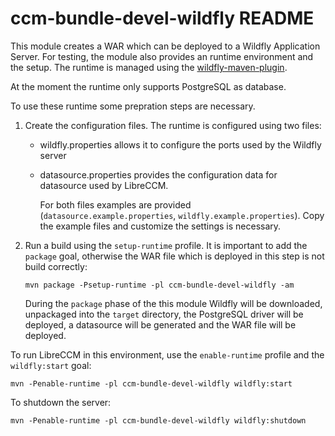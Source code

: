 # ccm-bundle-devel-wildfly README

This module creates a WAR which can be deployed to a Wildfly Application 
Server. For testing, the module also provides an runtime environment
and the setup. The runtime is managed using the 
[wildfly-maven-plugin](https://docs.jboss.org/wildfly/plugins/maven/latest/).

At the moment the runtime only supports PostgreSQL as database.

To use these runtime some prepration steps are necessary.

1. Create the configuration files. The runtime is configured using two files:
    * wildfly.properties allows it to configure the ports used by the Wildfly server
    * datasource.properties provides the configuration data for datasource used by
      LibreCCM. 

      For both files examples are provided (`datasource.example.properties`, 
      `wildfly.example.properties`). Copy the example files and customize
      the settings is necessary.

2. Run a build using the `setup-runtime` profile. It is important to add the 
   `package` goal, otherwise the WAR file which is deployed in this step is
   not build correctly:

   ```
   mvn package -Psetup-runtime -pl ccm-bundle-devel-wildfly -am 
   ```

   During the `package` phase of the this module Wildfly will be downloaded,
   unpackaged into the `target` directory, the PostgreSQL driver will be 
   deployed, a datasource will be generated and the WAR file will be deployed.

To run LibreCCM in this environment, use the `enable-runtime` profile and the `wildfly:start`
goal:

    mvn -Penable-runtime -pl ccm-bundle-devel-wildfly wildfly:start

To shutdown the server:

    mvn -Penable-runtime -pl ccm-bundle-devel-wildfly wildfly:shutdown


